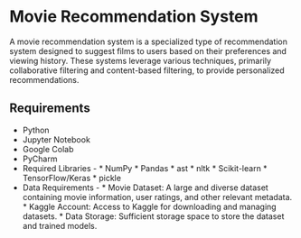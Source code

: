 # Movie Recommendation System
A movie recommendation system is a specialized type of recommendation system designed to suggest films to users based on their preferences and viewing history. These systems leverage various techniques, primarily collaborative filtering and content-based filtering, to provide personalized recommendations.   


## Requirements

* Python
* Jupyter Notebook
* Google Colab
* PyCharm
* Required Libraries -
      * NumPy
      * Pandas
      * ast
      * nltk
      * Scikit-learn
      * TensorFlow/Keras
      * pickle
* Data Requirements -
      * Movie Dataset: A large and diverse dataset containing movie information, user ratings, and other relevant metadata.
      * Kaggle Account: Access to Kaggle for downloading and managing datasets.
      * Data Storage: Sufficient storage space to store the dataset and trained models.


